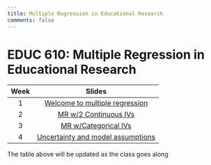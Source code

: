 ```yaml
---
title: Multiple Regression in Educational Research
comments: false
---
```


# EDUC 610: Multiple Regression in Educational Research

|Week| Slides |
|:--:|:------------------------:|
| 1  |[Welcome to multiple regression](../mr-slides/w1/) |
| 2  |[MR w/2 Continuous IVs](../mr-slides/w2/) |
| 3  |[MR w/Categorical IVs](../mr-slides/w3/) |
| 4  |[Uncertainty and model assumptions](../mr-slides/w4/) |

The table above will be updated as the class goes along